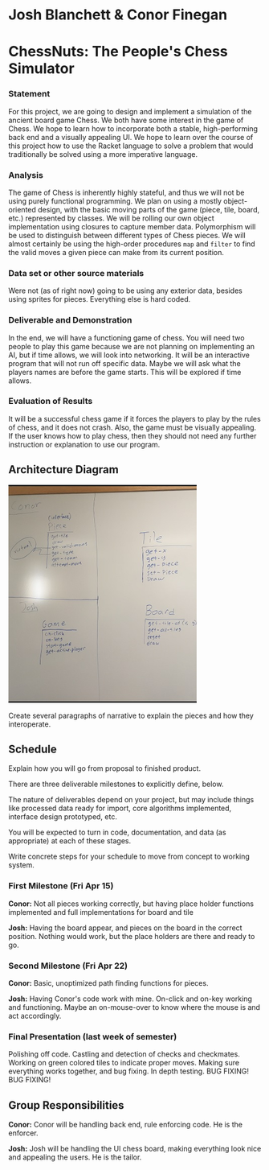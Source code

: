 # Josh Blanchett & Conor Finegan

# ChessNuts: The People's Chess Simulator

### Statement

For this project, we are going to design and implement a simulation of the ancient board game Chess.  We both have some interest in the game of Chess.  We hope to learn how to incorporate both a stable, high-performing back end and a visually appealing UI. We hope to learn over the course of this project how to use the Racket language to solve a problem that would traditionally be solved using a more imperative language.

### Analysis
The game of Chess is inherently highly stateful, and thus we will not be using purely functional programming. We plan on using a mostly object-oriented design, with the basic moving parts of the game (piece, tile, board, etc.) represented by classes. We will be rolling our own object implementation using closures to capture member data. Polymorphism will be used to distinguish between different types of Chess pieces. We will almost certainly be using the high-order procedures `map` and `filter` to find the valid moves a given piece can make from its current position.

### Data set or other source materials
Were not (as of right now) going to be using any exterior data, besides using sprites for pieces.  Everything else is hard coded.

### Deliverable and Demonstration
In the end, we will have a functioning game of chess.  You will need two people to play this game because we are not planning on implementing an AI, but if time allows, we will look into networking.  It will be an interactive program that will not run off specific data.  Maybe we will ask what the players names are before the game starts.  This will be explored if time allows.

### Evaluation of Results
It will be a successful chess game if it forces the players to play by the rules of chess, and it does not crash.  Also, the game must be visually appealing.  If the user knows how to play chess, then they should not need any further instruction or explanation to use our program.

## Architecture Diagram
![alt-tag](https://github.com/oplS16projects/Chess-Mates-Josh-and-Connor-/blob/master/ArchDiagram.jpg)

Create several paragraphs of narrative to explain the pieces and how they interoperate.

## Schedule
Explain how you will go from proposal to finished product. 

There are three deliverable milestones to explicitly define, below.

The nature of deliverables depend on your project, but may include things like processed data ready for import, core algorithms implemented, interface design prototyped, etc. 

You will be expected to turn in code, documentation, and data (as appropriate) at each of these stages.

Write concrete steps for your schedule to move from concept to working system. 

### First Milestone (Fri Apr 15)
**Conor:** 
Not all pieces working correctly, but having place holder functions implemented and full implementations for board and tile

**Josh:**
Having the board appear, and pieces on the board in the correct position.  Nothing would work, but the place holders are there and ready to go.
### Second Milestone (Fri Apr 22)
**Conor:**
Basic, unoptimized path finding functions for pieces.

**Josh:**
Having Conor's code work with mine.  On-click and on-key working and functioning.  Maybe an on-mouse-over to know where the mouse is and act accordingly.

### Final Presentation (last week of semester)
Polishing off code.  Castling and detection of checks and checkmates.  Working on green colored tiles to indicate proper moves.  Making sure everything works together, and bug fixing.  In depth testing.  BUG FIXING!  BUG FIXING!
## Group Responsibilities

**Conor:**
Conor will be handling back end, rule enforcing code.  He is the enforcer.

**Josh:**
Josh will be handling the UI chess board, making everything look nice and appealing the users.  He is the tailor.
